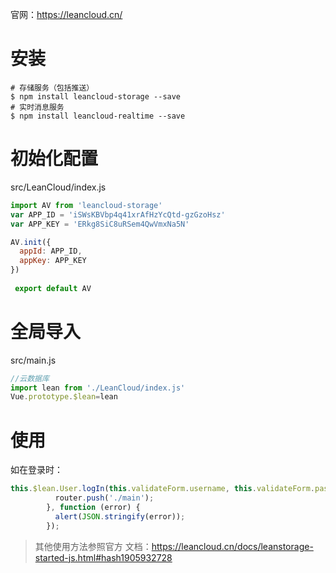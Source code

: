 官网：https://leancloud.cn/

# 安装

```
# 存储服务（包括推送）
$ npm install leancloud-storage --save
# 实时消息服务
$ npm install leancloud-realtime --save
```

# 初始化配置

src/LeanCloud/index.js

```js
import AV from 'leancloud-storage'
var APP_ID = 'iSWsKBVbp4q41xrAfHzYcQtd-gzGzoHsz'
var APP_KEY = 'ERkg8SiC8uRSem4QwVmxNa5N'

AV.init({
  appId: APP_ID,
  appKey: APP_KEY
})
 
 export default AV
```

# 全局导入

src/main.js

```js
//云数据库
import lean from './LeanCloud/index.js'
Vue.prototype.$lean=lean
```

# 使用

如在登录时：

```js
this.$lean.User.logIn(this.validateForm.username, this.validateForm.password).then(function (loginedUser) {
          router.push('./main');
        }, function (error) {
          alert(JSON.stringify(error));
        });
```

> 其他使用方法参照官方 文档：https://leancloud.cn/docs/leanstorage-started-js.html#hash1905932728